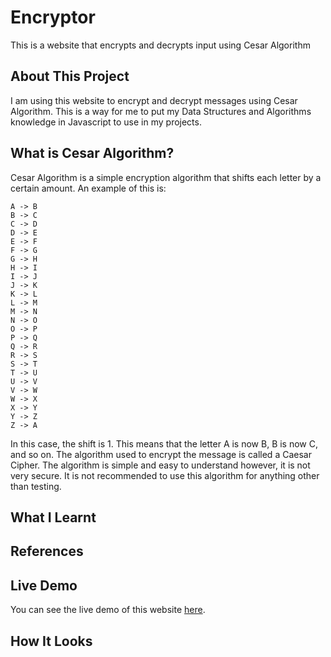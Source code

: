 # Encryptor
This is a website that encrypts and decrypts input using Cesar Algorithm

## About This Project
I am using this website to encrypt and decrypt messages using Cesar Algorithm. This is a way for me to put my Data Structures and Algorithms knowledge in Javascript to use in my projects.

## What is Cesar Algorithm?
Cesar Algorithm is a simple encryption algorithm that shifts each letter by a certain amount. An example of this is:

```
A -> B
B -> C
C -> D
D -> E
E -> F
F -> G
G -> H
H -> I
I -> J
J -> K
K -> L
L -> M
M -> N
N -> O
O -> P
P -> Q
Q -> R
R -> S
S -> T
T -> U
U -> V
V -> W
W -> X
X -> Y
Y -> Z
Z -> A
```
In this case, the shift is 1. This means that the letter A is now B, B is now C, and so on. The algorithm used to encrypt the message is called a Caesar Cipher. The algorithm is simple and easy to understand however, it is not very secure. It is not recommended to use this algorithm for anything other than testing. 


## What I Learnt

## References

## Live Demo
You can see the live demo of this website [here](https://crypto-encryptor.herokuapp.com/).

## How It Looks
